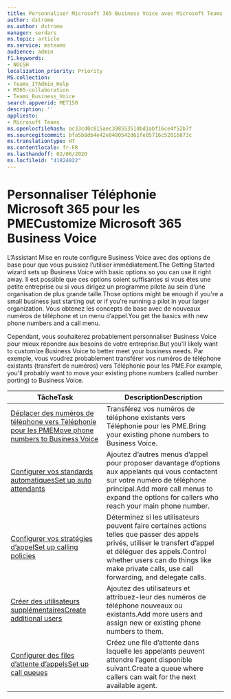 ```yaml
---
title: Personnaliser Microsoft 365 Business Voice avec Microsoft Teams
author: dstrome
ms.author: dstrome
manager: serdars
ms.topic: article
ms.service: msteams
audience: admin
f1.keywords:
- NOCSH
localization_priority: Priority
MS.collection:
- Teams_ITAdmin_Help
- M365-collaboration
- Teams_Business_Voice
search.appverid: MET150
description: ''
appliesto:
- Microsoft Teams
ms.openlocfilehash: ac33cd0c815aec39855351dbd1abf16ce4f52b7f
ms.sourcegitcommit: bfa5b8db4e42e0480542d61fe05716c52016873c
ms.translationtype: HT
ms.contentlocale: fr-FR
ms.lasthandoff: 02/06/2020
ms.locfileid: "41824822"
---
```

# <a name="customize-microsoft-365-business-voice"></a><span data-ttu-id="934b8-102">Personnaliser Téléphonie Microsoft 365 pour les PME</span><span class="sxs-lookup"><span data-stu-id="934b8-102">Customize Microsoft 365 Business Voice</span></span>

<span data-ttu-id="934b8-103">L’Assistant Mise en route configure Business Voice avec des options de base pour que vous puissiez l’utiliser immédiatement.</span><span class="sxs-lookup"><span data-stu-id="934b8-103">The Getting Started wizard sets up Business Voice with basic options so you can use it right away.</span></span> <span data-ttu-id="934b8-104">Il est possible que ces options soient suffisantes si vous êtes une petite entreprise ou si vous dirigez un programme pilote au sein d’une organisation de plus grande taille.</span><span class="sxs-lookup"><span data-stu-id="934b8-104">Those options might be enough if you're a small business just starting out or if you're running a pilot in your larger organization.</span></span> <span data-ttu-id="934b8-105">Vous obtenez les concepts de base avec de nouveaux numéros de téléphone et un menu d’appel.</span><span class="sxs-lookup"><span data-stu-id="934b8-105">You get the basics with new phone numbers and a call menu.</span></span> 

<span data-ttu-id="934b8-106">Cependant, vous souhaiterez probablement personnaliser Business Voice pour mieux répondre aux besoins de votre entreprise.</span><span class="sxs-lookup"><span data-stu-id="934b8-106">But you'll likely want to customize Business Voice to better meet your business needs.</span></span> <span data-ttu-id="934b8-107">Par exemple, vous voudrez probablement transférer vos numéros de téléphone existants (transfert de numéros) vers Téléphonie pour les PME.</span><span class="sxs-lookup"><span data-stu-id="934b8-107">For example, you'll probably want to move your existing phone numbers (called number porting) to Business Voice.</span></span>

| <span data-ttu-id="934b8-108">Tâche</span><span class="sxs-lookup"><span data-stu-id="934b8-108">Task</span></span>                                                          | <span data-ttu-id="934b8-109">Description</span><span class="sxs-lookup"><span data-stu-id="934b8-109">Description</span></span>                                                                                          |
|---------------------------------------------------------------|------------------------------------------------------------------------------------------------------|
| [<span data-ttu-id="934b8-110">Déplacer des numéros de téléphone vers Téléphonie pour les PME</span><span class="sxs-lookup"><span data-stu-id="934b8-110">Move phone numbers to Business Voice</span></span>](port-phone-numbers.md) | <span data-ttu-id="934b8-111">Transférez vos numéros de téléphone existants vers Téléphonie pour les PME.</span><span class="sxs-lookup"><span data-stu-id="934b8-111">Bring your existing phone numbers to Business Voice.</span></span>                                                 |
| [<span data-ttu-id="934b8-112">Configurer vos standards automatiques</span><span class="sxs-lookup"><span data-stu-id="934b8-112">Set up auto attendants</span></span>](set-up-auto-attendants.md)           | <span data-ttu-id="934b8-113">Ajoutez d’autres menus d’appel pour proposer davantage d’options aux appelants qui vous contactent sur votre numéro de téléphone principal.</span><span class="sxs-lookup"><span data-stu-id="934b8-113">Add more call menus to expand the options for callers who reach your main phone number.</span></span>        |
| [<span data-ttu-id="934b8-114">Configurer vos stratégies d’appel</span><span class="sxs-lookup"><span data-stu-id="934b8-114">Set up calling policies</span></span>](set-up-policies.md)                 | <span data-ttu-id="934b8-115">Déterminez si les utilisateurs peuvent faire certaines actions telles que passer des appels privés, utiliser le transfert d’appel et déléguer des appels.</span><span class="sxs-lookup"><span data-stu-id="934b8-115">Control whether users can do things like make private calls, use call forwarding, and delegate calls.</span></span>        |
| [<span data-ttu-id="934b8-116">Créer des utilisateurs supplémentaires</span><span class="sxs-lookup"><span data-stu-id="934b8-116">Create additional users</span></span>](create-users.md)                    | <span data-ttu-id="934b8-117">Ajoutez des utilisateurs et attribuez-leur des numéros de téléphone nouveaux ou existants.</span><span class="sxs-lookup"><span data-stu-id="934b8-117">Add more users and assign new or existing phone numbers to them.</span></span>                                     |
| [<span data-ttu-id="934b8-118">Configurer des files d’attente d’appels</span><span class="sxs-lookup"><span data-stu-id="934b8-118">Set up call queues</span></span>](set-up-call-queues.md)                   | <span data-ttu-id="934b8-119">Créez une file d’attente dans laquelle les appelants peuvent attendre l’agent disponible suivant.</span><span class="sxs-lookup"><span data-stu-id="934b8-119">Create a queue where callers can wait for the next available agent.</span></span>                                  |
